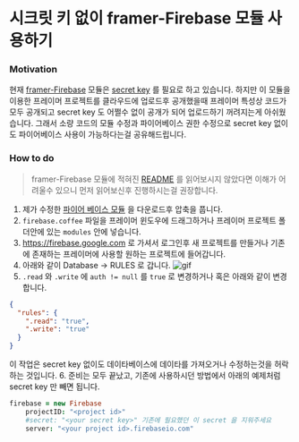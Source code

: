 # 시크릿 키 없이 framer-Firebase 모듈 사용하기

### Motivation
현재 [framer-Firebase](https://github.com/marckrenn/framer-Firebase) 모듈은 
[secret key](https://github.com/marckrenn/framer-Firebase#1-properties)
를 필요로 하고 있습니다. 하지만 이 모듈을 이용한 프레이머 프로젝트를 클라우드에 업로드후 공개했을때 프레이머 특성상 코드가 모두
공개되고 secret key 도 어쩔수 없이 공개가 되어 업로드하기 꺼려지는게 아쉬웠습니다. 그래서 소량 코드의 모듈 수정과 파이어베이스 권한
수정으로 secret key 없이도 파이어베이스 사용이 가능하다는걸 공유해드립니다.

### How to do
> framer-Firebase 모듈에 적혀진 [README](https://github.com/marckrenn/framer-Firebase/blob/master/README.md)
를 읽어보시지 않았다면 이해가 어려울수 있으니 먼저 읽어보신후 진행하시는걸 권장합니다.
 
1. 제가 수정한 [파이어 베이스 모듈](https://github.com/ochanje210/framer-Firebase-without-secret/archive/master.zip) 을 다운로드후
압축을 풉니다.
2. `firebase.coffee` 파일을 프레이머 윈도우에 드래그하거나 프레이머 프로젝트 폴더안에 있는 `modules` 안에 넣습니다.
3. https://firebase.google.com 로 가셔서 로그인후 새 프로젝트를 만들거나 기존에 존재하는 프레이머에 사용할 원하는 프로젝트에 들어갑니다.
4. 아래와 같이 Database -> RULES 로 갑니다.
![gif](http://i.giphy.com/3o6ZsWUPVMtKzh5UQ0.gif)
5. `.read` 와 `.write` 에 `auth != null` 를 `true` 로 변경하거나 혹은 아래와 같이 변경합니다.
```json
{
  "rules": {
    ".read": "true",
    ".write": "true"
  }
}
```
이 작업은 secret key 없이도 데이타베이스에 데이타를 가져오거나 수정하는것을 허락하는 것입니다.
6. 준비는 모두 끝났고, 기존에 사용하시던 방법에서 아래의 예제처럼 secret key 만 빼면 됩니다.

 
```coffeescript
firebase = new Firebase
	projectID: "<project id>" 
	#secret: "<your secret key>" 기존에 필요했던 이 secret 을 지워주세요
	server: "<your project id>.firebaseio.com"
```
